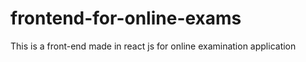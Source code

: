 # frontend-for-online-exams
This is a front-end made in react js for online examination application
